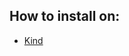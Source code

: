 ## How to install on:

- [Kind](https://github.com/everythingeverywhere/tas-local-k8s/blob/master/kind-tas.md)
